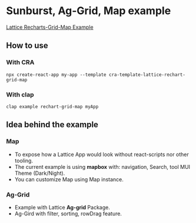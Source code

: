 # Sunburst, Ag-Grid, Map example

[Lattice Recharts-Grid-Map Example](https://github.com/latticejs/lattice/tree/master/examples/rechart-grid-map)

## How to use

### With CRA

`npx create-react-app my-app --template cra-template-lattice-rechart-grid-map`

### With clap

`clap example rechart-grid-map myApp`

## Idea behind the example

### Map
- To expose how a Lattice App would look without react-scripts nor other tooling.
- The current example is using **mapbox** with: navigation, Search, tool MUI Theme (Dark/Night).
- You can customize Map using Map instance.

### Ag-Grid
- Example with Lattice **Ag-grid** Package.
- Ag-Gird with filter, sorting, rowDrag feature.

